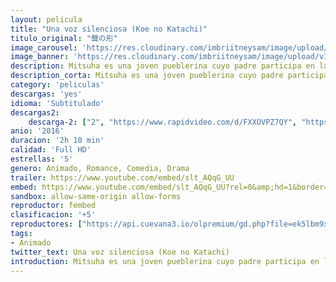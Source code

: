 ```yaml
---
layout: pelicula
title: "Una voz silenciosa (Koe no Katachi)"
titulo_original: "聲の形"
image_carousel: 'https://res.cloudinary.com/imbriitneysam/image/upload/v1544407817/voz-poster-min.jpg'
image_banner: 'https://res.cloudinary.com/imbriitneysam/image/upload/v1544407820/voz-banner-min.jpg'
description: Mitsuha es una joven pueblerina cuyo padre participa en las elecciones para alcalde de la ciudad. Sin embargo, anhela la emoción de la vida de la ciudad y por eso tiene un deseo, reencarnar en el chico guapo de sus sueños que seguro que se encuentra en Tokio. Un día, sueña con un chico tal y como desea pero ese chico en cuestión, Taki, de la gran ciudad, sueña a su vez con Mitsuha, una encantadora chica del campo. Taki y Mitsuha descubren un día que durante el sueño sus cuerpos se intercambian, y comienzan a comunicarse por medio de notas. A medida que consiguen superar torpemente un reto tras otro, se va creando entre los dos un vínculo que poco a poco se convierte en algo más romántico.
description_corta: Mitsuha es una joven pueblerina cuyo padre participa en las elecciones para alcalde de la ciudad. Sin embargo, anhela la emoción de la vida de la ciudad y por eso tiene un deseo, reencarnar en el chico guapo de sus sueños que seguro que...
category: 'peliculas'
descargas: 'yes'
idioma: 'Subtitulado'
descargas2:
    descarga-2: ["2", "https://www.rapidvideo.com/d/FXXOVPZ7QY", "https://www.google.com/s2/favicons?domain=www.rapidvideo.com","RapidVideo","https://res.cloudinary.com/imbriitneysam/image/upload/v1541473684/mexico.png", "Latino", "Full HD"]
anio: '2016'
duracion: '2h 10 min'
calidad: 'Full HD'
estrellas: '5'
genero: Animado, Romance, Comedia, Drama
trailer: https://www.youtube.com/embed/slt_AQqG_UU
embed: https://www.youtube.com/embed/slt_AQqG_UU?rel=0&amp;hd=1&border=0&wmode=opaque&enablejsapi=1&modestbranding=1&controls=1&showinfo=1
sandbox: allow-same-origin allow-forms
reproductor: fembed
clasificacion: '+5'
reproductores: ["https://api.cuevana3.io/olpremium/gd.php?file=ek5lbm9xYWNrS0xNejZabVlkSFIyTkxQb3BPWDB0UFkwY3lvbjJIRjBPQ1QwNStUck1mVG9kVExvM0djeHA3VnFybXRscUdvMWRXNHRZbU1lYXVUeDg2cGpKVmp4cXpBejYxcGxJcTgxc1c4c2FhVmViaVN6YXpUZ0lPZnRNbStsNjEvaUdPMzJzQ3BuSFdWZU02eHdxeXhxSUNlMHNuRnVxV29pYUNzbDhDNW1LQjlaZEhaemRHNWU0QjZ6dGJCMGRkMWk1KzhxOWJSdFl1TW5KdVZ6TkxHYklLRWlNbmYxOG1ZYjZ6SDFBPT0","https://api.cuevana3.io/stream/index.php?file=ek5lbm9xYWNrS0xJMVp5b21KREk0dFBLbjVkaHhkRGdrOG1jbnBpUnhhS1Z4NEdkbEt2VTdhZWJnSmFubzdISHo2cG5hSHVtejdhdWxJS3BkcXpWbzdlU3FadVkyYURhMDlLYW5walN5ZUxZMHFadnJNZlU","https://api.cuevana3.io/rr/gd.php?h=ek5lbm9xYWNrS0xJMVp5b21KREk0dFBLbjVkaHhkRGdrOG1jbnBpUnhhS1Z4NEdkbEt2VTdhZWJnSmFubzdISHo2cG5hSHVtejdhdWxJS3BkcXpWbzdlU3FadVkyUT09"]
tags:
- Animado
twitter_text: Una voz silenciosa (Koe no Katachi)
introduction: Mitsuha es una joven pueblerina cuyo padre participa en las elecciones para alcalde de la ciudad. Sin embargo, anhela la emoción de la vida de la ciudad y por eso tiene un deseo, reencarnar en el chico guapo de sus sueños que seguro que...
---
```












